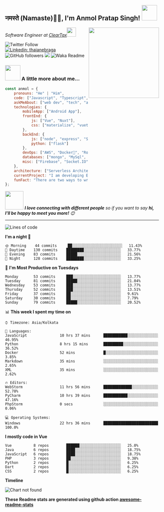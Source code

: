 <h2>नमस्ते (Namaste)🙏🏻, I'm Anmol Pratap Singh! <img src="https://media.giphy.com/media/12oufCB0MyZ1Go/giphy.gif" width="50"></h2>
<img align='right' src="https://media.giphy.com/media/M9gbBd9nbDrOTu1Mqx/giphy.gif" width="230">
<p><em>Software Engineer at <a href="http://www.cleartax.in">ClearTax</a><img src="https://media.giphy.com/media/WUlplcMpOCEmTGBtBW/giphy.gif" width="30"> 
</em></p>

![Twitter Follow](https://img.shields.io/twitter/follow/misteranmol?label=Follow)
[![Linkedin: thaianebraga](https://img.shields.io/badge/-anmol-blue?style=flat-square&logo=Linkedin&logoColor=white&link=https://www.linkedin.com/in/anmol-p-singh/)](https://www.linkedin.com/in/anmol-p-singh/)
![GitHub followers](https://img.shields.io/github/followers/anmol098?label=Follow&style=social)
![](https://visitor-badge.glitch.me/badge?page_id=anmol098.anmol098)
![Waka Readme](https://github.com/anmol098/anmol098/workflows/Waka%20Readme/badge.svg)

### <img src="https://media.giphy.com/media/VgCDAzcKvsR6OM0uWg/giphy.gif" width="50"> A little more about me...  

```javascript
const anmol = {
    pronouns: "He" | "Him",
    code: ["Javascript", "Typescript", "Python", "Java", "php"],
    askMeAbout: ["web dev", "tech", "app dev", "photography"],
    technologies: {
        mobileApp: ["Android App"],
        frontEnd: {
            js: ["Vue", "Nuxt"],
            css: ["materialize", "vuetify", "bootstrap"]
        },
        backEnd: {
            js: ["node", "express", "SuiteScript"],
            python: ["flask"]
        },
        devOps: ["AWS", "Docker🐳", "Route53", "Nginx"],
        databases: ["mongo", "MySql", "sqlite"],
        misc: ["Firebase", "Socket.IO", "selenium", "open-cv", "php", "SuiteApp"]
    },
    architecture: ["Serverless Architecture", "Progressive web applications", "Single page applications"],
    currentProject: "I am developing Extension for NetSuite using SuiteScript2.0",
    funFact: "There are two ways to write error-free programs; only the third one works"
};
```

<img src="https://media.giphy.com/media/LnQjpWaON8nhr21vNW/giphy.gif" width="60"> <em><b>I love connecting with different people</b> so if you want to say <b>hi, I'll be happy to meet you more!</b> 😊</em>

---
<!--START_SECTION:waka-->
![Lines of code](https://img.shields.io/badge/From%20Hello%20World%20I've%20written-1.28M%20Lines%20of%20code-blue)

**I'm a night 🦉** 

```text
🌞 Morning    44 commits     ██░░░░░░░░░░░░░░░░░░░░░░░   11.43% 
🌆 Daytime    130 commits    ████████░░░░░░░░░░░░░░░░░   33.77% 
🌃 Evening    83 commits     █████░░░░░░░░░░░░░░░░░░░░   21.56% 
🌙 Night      128 commits    ████████░░░░░░░░░░░░░░░░░   33.25%

```
📅 **I'm Most Productive on Tuesdays** 

```text
Monday       53 commits     ███░░░░░░░░░░░░░░░░░░░░░░   13.77% 
Tuesday      81 commits     █████░░░░░░░░░░░░░░░░░░░░   21.04% 
Wednesday    53 commits     ███░░░░░░░░░░░░░░░░░░░░░░   13.77% 
Thursday     52 commits     ███░░░░░░░░░░░░░░░░░░░░░░   13.51% 
Friday       37 commits     ██░░░░░░░░░░░░░░░░░░░░░░░   9.61% 
Saturday     30 commits     ██░░░░░░░░░░░░░░░░░░░░░░░   7.79% 
Sunday       79 commits     █████░░░░░░░░░░░░░░░░░░░░   20.52%

```


📊 **This week I spent my time on** 

```text
⌚︎ Timezone: Asia/Kolkata

💬 Languages: 
JavaScript               10 hrs 37 mins      ███████████░░░░░░░░░░░░░░   46.95% 
Python                   8 hrs 15 mins       █████████░░░░░░░░░░░░░░░░   36.52% 
Docker                   52 mins             █░░░░░░░░░░░░░░░░░░░░░░░░   3.85% 
Markdown                 35 mins             ░░░░░░░░░░░░░░░░░░░░░░░░░   2.65% 
XML                      35 mins             ░░░░░░░░░░░░░░░░░░░░░░░░░   2.62%

🔥 Editors: 
WebStorm                 11 hrs 56 mins      █████████████░░░░░░░░░░░░   52.78% 
PyCharm                  10 hrs 39 mins      ███████████░░░░░░░░░░░░░░   47.16% 
PhpStorm                 0 secs              ░░░░░░░░░░░░░░░░░░░░░░░░░   0.06%

💻 Operating Systems: 
Windows                  22 hrs 36 mins      █████████████████████████   100.0%

```

**I mostly code in Vue** 

```text
Vue          8 repos        ██████░░░░░░░░░░░░░░░░░░░   25.0% 
Java         6 repos        ████░░░░░░░░░░░░░░░░░░░░░   18.75% 
JavaScript   6 repos        ████░░░░░░░░░░░░░░░░░░░░░   18.75% 
PHP          3 repos        ██░░░░░░░░░░░░░░░░░░░░░░░   9.38% 
Python       2 repos        █░░░░░░░░░░░░░░░░░░░░░░░░   6.25% 
Dart         2 repos        █░░░░░░░░░░░░░░░░░░░░░░░░   6.25% 
CSS          2 repos        █░░░░░░░░░░░░░░░░░░░░░░░░   6.25%

```


**Timeline**

![Chart not found](https://github.com/anmol098/anmol098/blob/master/charts/bar_graph.png) 


<!--END_SECTION:waka-->

**These Readme stats are generated using github action [awesome-readme-stats](https://github.com/anmol098/waka-readme-stats)**
